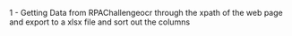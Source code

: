 1 - Getting Data from RPAChallengeocr through the xpath of the web page and export to a xlsx file and sort out the columns
